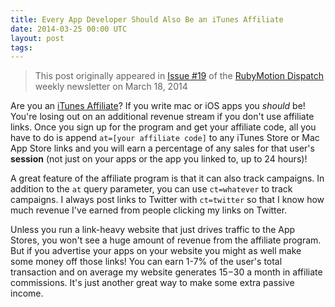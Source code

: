 ```yaml
---
title: Every App Developer Should Also Be an iTunes Affiliate
date: 2014-03-25 00:00 UTC
layout: post
tags:
---
```


> This post originally appeared in [Issue #19](http://rubymotiondispatch.com/issues/2014/issue-19/) of the [RubyMotion Dispatch](http://rubymotiondispatch.com/) weekly newsletter on March 18, 2014

Are you an [iTunes Affiliate](http://affiliate.itunes.apple.com/)? If you write mac or iOS apps you _should_ be! You're losing out on an additional revenue stream if you don't use affiliate links. Once you sign up for the program and get your affiliate code, all you have to do is append `at=[your affiliate code]` to any iTunes Store or Mac App Store links and you will earn a percentage of any sales for that user's __session__ (not just on your apps or the app you linked to, up to 24 hours)!

A great feature of the affiliate program is that it can also track campaigns. In addition to the `at` query parameter, you can use `ct=whatever` to track campaigns. I always post links to Twitter with `ct=twitter` so that I know how much revenue I've earned from people clicking my links on Twitter.

Unless you run a link-heavy website that just drives traffic to the App Stores, you won't see a huge amount of revenue from the affiliate program. But if you advertise your apps on your website you might as well make some money off those links! You can earn 1-7% of the user's total transaction and on average my website generates $15-$30 a month in affiliate commissions. It's just another great way to make some extra passive income.
